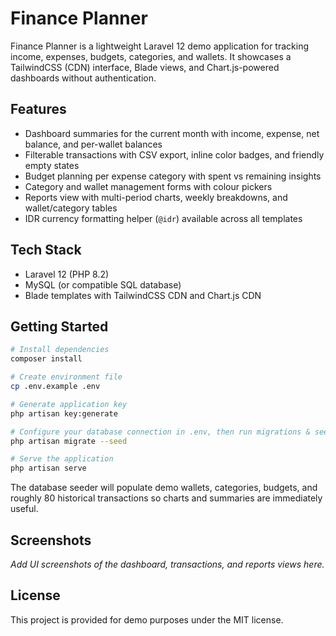 # Finance Planner

Finance Planner is a lightweight Laravel 12 demo application for tracking income, expenses, budgets, categories, and wallets. It showcases a TailwindCSS (CDN) interface, Blade views, and Chart.js-powered dashboards without authentication.

## Features

- Dashboard summaries for the current month with income, expense, net balance, and per-wallet balances
- Filterable transactions with CSV export, inline color badges, and friendly empty states
- Budget planning per expense category with spent vs remaining insights
- Category and wallet management forms with colour pickers
- Reports view with multi-period charts, weekly breakdowns, and wallet/category tables
- IDR currency formatting helper (`@idr`) available across all templates

## Tech Stack

- Laravel 12 (PHP 8.2)
- MySQL (or compatible SQL database)
- Blade templates with TailwindCSS CDN and Chart.js CDN

## Getting Started

```bash
# Install dependencies
composer install

# Create environment file
cp .env.example .env

# Generate application key
php artisan key:generate

# Configure your database connection in .env, then run migrations & seeders
php artisan migrate --seed

# Serve the application
php artisan serve
```

The database seeder will populate demo wallets, categories, budgets, and roughly 80 historical transactions so charts and summaries are immediately useful.

## Screenshots

_Add UI screenshots of the dashboard, transactions, and reports views here._

## License

This project is provided for demo purposes under the MIT license.
